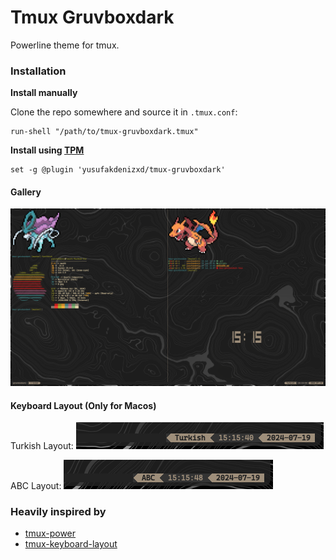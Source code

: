 # Tmux Gruvboxdark

Powerline theme for tmux.

### Installation

**Install manually**

Clone the repo somewhere and source it in `.tmux.conf`:

```tmux
run-shell "/path/to/tmux-gruvboxdark.tmux"
```

**Install using [TPM](https://github.com/tmux-plugins/tpm)**

```tmux
set -g @plugin 'yusufakdenizxd/tmux-gruvboxdark'
```

#### Gallery

![screenshot](screenshots/screenshot.png)

#### Keyboard Layout (Only for Macos)

Turkish Layout:
![turkish](screenshots/turkish.png)

ABC Layout:
![abc](screenshots/abc.png)

### Heavily inspired by

- [tmux-power](https://github.com/wfxr/tmux-power)
- [tmux-keyboard-layout](https://github.com/imomaliev/tmux-keyboard-layout)
